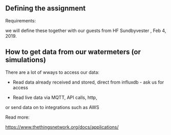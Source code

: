 ## Defining the assignment

Requirements:

we will define these together with our guests from HF Sundbyvester , Feb 4, 2019.



## How to get data from our watermeters (or simulations)

There are a lot of wways to access our data:

- Read data already received and stored, direct from influxdb - ask us for access

- Read live data via MQTT, API calls, http,

or send data on to integrations such as AWS


Read more:

https://www.thethingsnetwork.org/docs/applications/
